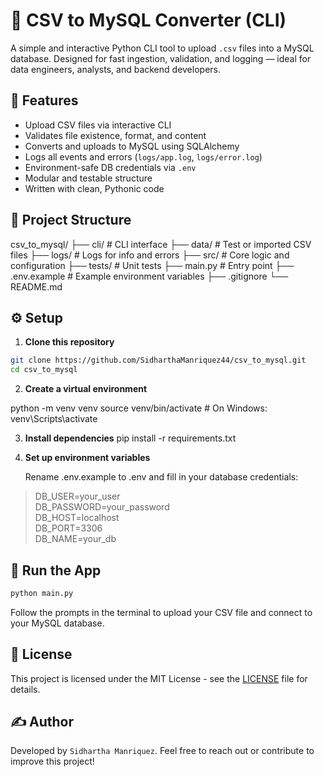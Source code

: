 # 📁 CSV to MySQL Converter (CLI)

A simple and interactive Python CLI tool to upload `.csv` files into a MySQL database. Designed for fast ingestion, validation, and logging — ideal for data engineers, analysts, and backend developers.

## 🚀 Features

- Upload CSV files via interactive CLI
- Validates file existence, format, and content
- Converts and uploads to MySQL using SQLAlchemy
- Logs all events and errors (`logs/app.log`, `logs/error.log`)
- Environment-safe DB credentials via `.env`
- Modular and testable structure
- Written with clean, Pythonic code

## 🧱 Project Structure

csv_to_mysql/
├── cli/ # CLI interface
├── data/ # Test or imported CSV files
├── logs/ # Logs for info and errors
├── src/ # Core logic and configuration
├── tests/ # Unit tests
├── main.py # Entry point
├── .env.example # Example environment variables
├── .gitignore
└── README.md


## ⚙️ Setup

1. **Clone this repository**

```bash
git clone https://github.com/SidharthaManriquez44/csv_to_mysql.git
cd csv_to_mysql
```

2. **Create a virtual environment**

python -m venv venv
source venv/bin/activate  # On Windows: venv\Scripts\activate

3. **Install dependencies**
pip install -r requirements.txt

4. **Set up environment variables**

    Rename .env.example to .env and fill in your database credentials:

>DB_USER=your_user<br>
>DB_PASSWORD=your_password<br>
>DB_HOST=localhost<br>
>DB_PORT=3306<br>
>DB_NAME=your_db

## 🧪 Run the App

```bash
python main.py
```
Follow the prompts in the terminal to upload your CSV file and connect to your MySQL database.

## 📝 License

This project is licensed under the MIT License - see the [LICENSE](LICENSE) file for details.


## ✍️ Author
Developed by `Sidhartha Manriquez`.
Feel free to reach out or contribute to improve this project!